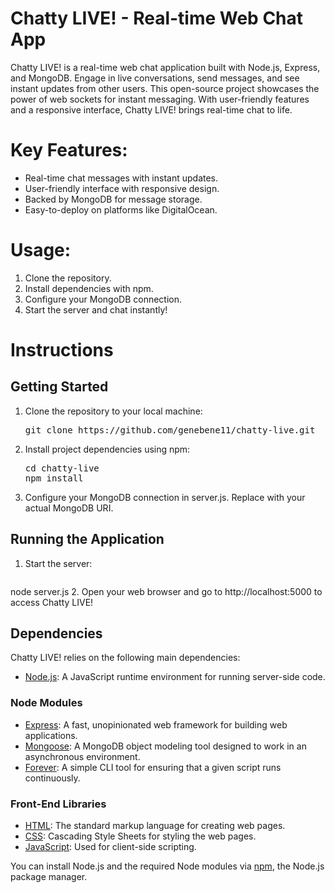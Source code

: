 # Chatty LIVE! - Real-time Web Chat App
Chatty LIVE! is a real-time web chat application built with Node.js, Express, and MongoDB. Engage in live conversations, send messages, and see instant updates from other users. This open-source project showcases the power of web sockets for instant messaging. With user-friendly features and a responsive interface, Chatty LIVE! brings real-time chat to life.

# Key Features:
- Real-time chat messages with instant updates.
- User-friendly interface with responsive design.
- Backed by MongoDB for message storage.
- Easy-to-deploy on platforms like DigitalOcean.

# Usage:
1. Clone the repository.
2. Install dependencies with npm.
3. Configure your MongoDB connection.
4. Start the server and chat instantly!

# Instructions

## Getting Started
1. Clone the repository to your local machine:
   <pre>
   git clone https://github.com/genebene11/chatty-live.git
   </pre>
2. Install project dependencies using npm:
   <pre>
   cd chatty-live
   npm install
   </pre>
3. Configure your MongoDB connection in server.js. Replace <your-mongodb-uri> with your actual MongoDB URI.

## Running the Application
1. Start the server:
   <pre>
  node server.js
  </pre>
2. Open your web browser and go to http://localhost:5000 to access Chatty LIVE!

## Dependencies
Chatty LIVE! relies on the following main dependencies:

- [Node.js](https://nodejs.org/): A JavaScript runtime environment for running server-side code.

### Node Modules

- [Express](https://expressjs.com/): A fast, unopinionated web framework for building web applications.
- [Mongoose](https://mongoosejs.com/): A MongoDB object modeling tool designed to work in an asynchronous environment.
- [Forever](https://www.npmjs.com/package/forever): A simple CLI tool for ensuring that a given script runs continuously.

### Front-End Libraries

- [HTML](https://developer.mozilla.org/en-US/docs/Web/HTML): The standard markup language for creating web pages.
- [CSS](https://developer.mozilla.org/en-US/docs/Web/CSS): Cascading Style Sheets for styling the web pages.
- [JavaScript](https://developer.mozilla.org/en-US/docs/Web/JavaScript): Used for client-side scripting.

You can install Node.js and the required Node modules via [npm](https://www.npmjs.com/), the Node.js package manager.
